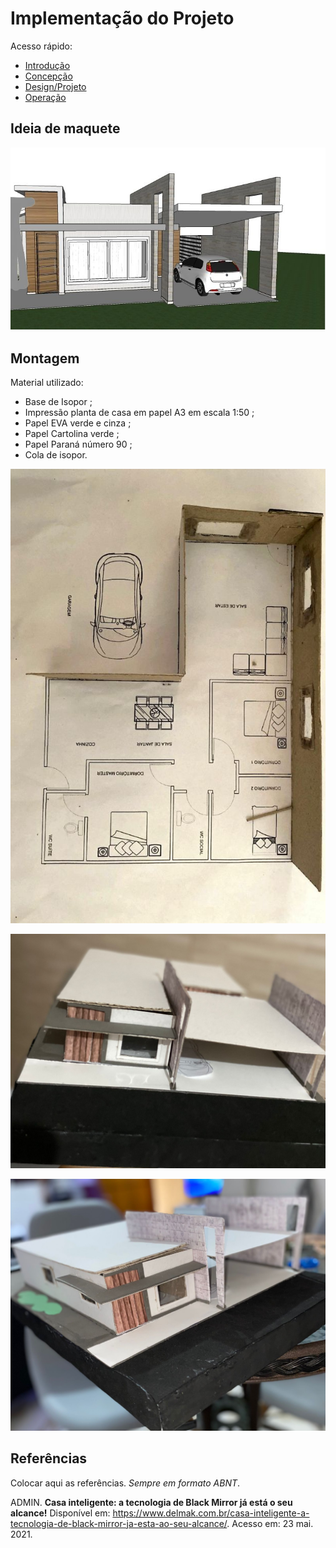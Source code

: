 # Implementação do Projeto

Acesso rápido:
  - [Introdução](./introdução.md)
  - [Concepção](./concepção.md)
  - [Design/Projeto](./design.md)
  - [Operação](./operação.md)


## Ideia de maquete


![Diagrama](https://github.com/thaislisatchok/Projeto-Integrador-II/blob/main/maquete%20residencial.png)

## Montagem 
 Material utilizado:
 
- Base de Isopor ;
 - Impressão planta de casa em papel A3 em escala 1:50 ;
 - Papel EVA verde e cinza ; 
 - Papel Cartolina verde ; 
- Papel Paraná número 90 ; 
- Cola de isopor.

 
![Diagrama](https://github.com/thaislisatchok/Projeto-Integrador-II/blob/main/f-maquete1.jpg)

![Diagrama](https://github.com/thaislisatchok/Projeto-Integrador-II/blob/main/f-maquete2.jpg)

![Diagrama](https://github.com/thaislisatchok/Projeto-Integrador-II/blob/main/f-maquete3.jpg)

## Referências

Colocar aqui as referências. _Sempre em formato ABNT_.

ADMIN. **Casa inteligente: a tecnologia de Black Mirror já está o seu alcance!** Disponível em: <https://www.delmak.com.br/casa-inteligente-a-tecnologia-de-black-mirror-ja-esta-ao-seu-alcance/>. Acesso em: 23 mai. 2021.

